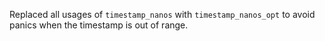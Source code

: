 Replaced all usages of `timestamp_nanos` with `timestamp_nanos_opt` to avoid panics when the timestamp is out of range.
